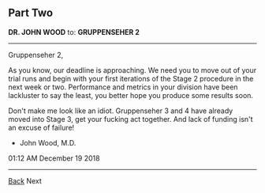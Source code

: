 ## Part Two

**DR. JOHN WOOD** to: **GRUPPENSEHER 2**

_________________________________

Gruppenseher 2,

As you know, our deadline is approaching. We need you to move out of your trial runs and begin with your first iterations of the Stage 2 procedure in the next week or two. Performance and metrics in your division have been lackluster to say the least, you better hope you produce some results soon.

Don't make me look like an idiot. Gruppenseher 3 and 4 have already moved into Stage 3, get your fucking act together.
And lack of funding isn't an excuse of failure!

- John Wood, M.D.

01:12 AM December 19 2018

_________________________________

[Back](https://dulcebunkerman.github.io/leak2)
Next
